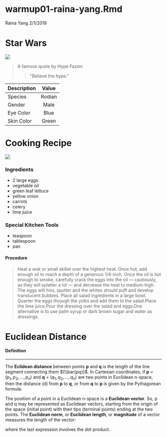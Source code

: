 warmup01-raina-yang.Rmd
================
Raina Yang
2/1/2019

Star Wars
=========

![](hype.png)

> A famous quote by Hype Fazon:
>
> > "Believe the hype."

| Description |  Value |
|-------------|:------:|
| Species     | Rodian |
| Gender      |  Male  |
| Eye Color   |  Blue  |
| Skin Color  |  Green |

Cooking Recipe
==============

![](food.png)

### Ingredients

-   2 large eggs
-   vegetable oil
-   green leaf lettuce
-   yellow onion
-   carrots
-   celery
-   lime juice

### Special Kitchen Tools

-   teaspoon
-   tablespoon
-   pan

#### Procedure

> Heat a wok or small skillet over the highest heat. Once hot, add enough oil to reach a depth of a generous 1/4-inch. Once the oil is hot enough to smoke, carefully crack the eggs into the oil — cautiously, as they will splatter a lot — and decrease the heat to medium-high. The eggs will hiss, sputter and the whites should puff and develop translucent bubbles. Place all salad ingredients in a large bowl. Quarter the eggs through the yolks and add them to the salad.Place the lime juice.Pour the dressing over the salad and eggs.One alternative is to use palm syrup or dark brown sugar and water as dressings.

Euclidean Distance
==================

#### Definition

------------------------------------------------------------------------

The **Eclidean distance** between points **p** and **q** is the length of the line segment connecting them $(\\bar{pq})$. In Cartesian coordinates, if **p** = (*p*<sub>1</sub>, *p*<sub>2</sub>, ..., *p*<sub>*n*</sub>) and **q** = (*q*<sub>1</sub>, *q*<sub>2</sub>, ..., *q*<sub>*n*</sub>) are two points in Euclidean n-space, then the distance (d) from **p** to **q**, or from **q** to **p** is given by the Pythagorean formula:

The position of a point in a Euclidean n-space is a **Euclidean vector**. So, p and q may be represented as Euclidean vectors, starting from the origin of the space (initial point) with their tips (terminal points) ending at the two points. The **Euclidean norm**, or **Euclidean length**, or **magnitude** of a vector measures the length of the vector:

where the last expression involves the dot product.
